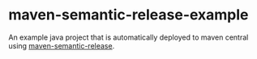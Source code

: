 # maven-semantic-release-example

An example java project that is automatically deployed to maven central using [maven-semantic-release](https://github.com/conveyal/maven-semantic-release).